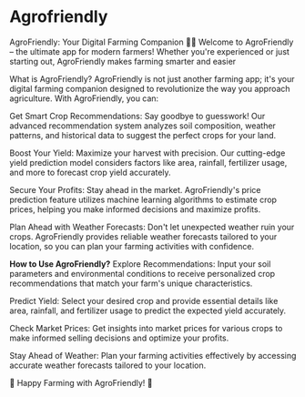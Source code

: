 # Agrofriendly


AgroFriendly: Your Digital Farming Companion 🌱🚜
Welcome to AgroFriendly – the ultimate app for modern farmers! Whether you're experienced or just starting out, AgroFriendly makes farming smarter and easier

What is AgroFriendly?
AgroFriendly is not just another farming app; it's your digital farming companion designed to revolutionize the way you approach agriculture. With AgroFriendly, you can:

Get Smart Crop Recommendations: Say goodbye to guesswork! Our advanced recommendation system analyzes soil composition, weather patterns, and historical data to suggest the perfect crops for your land.

Boost Your Yield: Maximize your harvest with precision. Our cutting-edge yield prediction model considers factors like area, rainfall, fertilizer usage, and more to forecast crop yield accurately.

Secure Your Profits: Stay ahead in the market. AgroFriendly's price prediction feature utilizes machine learning algorithms to estimate crop prices, helping you make informed decisions and maximize profits.

Plan Ahead with Weather Forecasts: Don't let unexpected weather ruin your crops. AgroFriendly provides reliable weather forecasts tailored to your location, so you can plan your farming activities with confidence.

**How to Use AgroFriendly?**
Explore Recommendations: Input your soil parameters and environmental conditions to receive personalized crop recommendations that match your farm's unique characteristics.

Predict Yield: Select your desired crop and provide essential details like area, rainfall, and fertilizer usage to predict the expected yield accurately.

Check Market Prices: Get insights into market prices for various crops to make informed selling decisions and optimize your profits.

Stay Ahead of Weather: Plan your farming activities effectively by accessing accurate weather forecasts tailored to your location.

🌾 Happy Farming with AgroFriendly! 🚀
